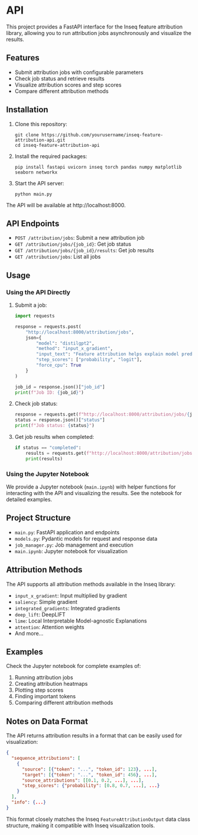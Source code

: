# API

This project provides a FastAPI interface for the Inseq feature attribution library, allowing you to run attribution jobs asynchronously and visualize the results.

## Features

- Submit attribution jobs with configurable parameters
- Check job status and retrieve results
- Visualize attribution scores and step scores
- Compare different attribution methods

## Installation

1. Clone this repository:
   ```
   git clone https://github.com/yourusername/inseq-feature-attribution-api.git
   cd inseq-feature-attribution-api
   ```

2. Install the required packages:
   ```
   pip install fastapi uvicorn inseq torch pandas numpy matplotlib seaborn networkx
   ```

3. Start the API server:
   ```
   python main.py
   ```

The API will be available at http://localhost:8000.

## API Endpoints

- `POST /attribution/jobs`: Submit a new attribution job
- `GET /attribution/jobs/{job_id}`: Get job status
- `GET /attribution/jobs/{job_id}/results`: Get job results
- `GET /attribution/jobs`: List all jobs

## Usage

### Using the API Directly

1. Submit a job:
   ```python
   import requests
   
   response = requests.post(
       "http://localhost:8000/attribution/jobs",
       json={
           "model": "distilgpt2",
           "method": "input_x_gradient",
           "input_text": "Feature attribution helps explain model predictions.",
           "step_scores": ["probability", "logit"],
           "force_cpu": True
       }
   )
   
   job_id = response.json()["job_id"]
   print(f"Job ID: {job_id}")
   ```

2. Check job status:
   ```python
   response = requests.get(f"http://localhost:8000/attribution/jobs/{job_id}")
   status = response.json()["status"]
   print(f"Job status: {status}")
   ```

3. Get job results when completed:
   ```python
   if status == "completed":
       results = requests.get(f"http://localhost:8000/attribution/jobs/{job_id}/results").json()
       print(results)
   ```

### Using the Jupyter Notebook

We provide a Jupyter notebook (`main.ipynb`) with helper functions for interacting with the API and visualizing the results. See the notebook for detailed examples.

## Project Structure

- `main.py`: FastAPI application and endpoints
- `models.py`: Pydantic models for request and response data
- `job_manager.py`: Job management and execution
- `main.ipynb`: Jupyter notebook for visualization

## Attribution Methods

The API supports all attribution methods available in the Inseq library:

- `input_x_gradient`: Input multiplied by gradient
- `saliency`: Simple gradient
- `integrated_gradients`: Integrated gradients
- `deep_lift`: DeepLIFT
- `lime`: Local Interpretable Model-agnostic Explanations
- `attention`: Attention weights
- And more...

## Examples

Check the Jupyter notebook for complete examples of:

1. Running attribution jobs
2. Creating attribution heatmaps
3. Plotting step scores
4. Finding important tokens
5. Comparing different attribution methods

## Notes on Data Format

The API returns attribution results in a format that can be easily used for visualization:

```json
{
  "sequence_attributions": [
    {
      "source": [{"token": "...", "token_id": 123}, ...],
      "target": [{"token": "...", "token_id": 456}, ...],
      "source_attributions": [[0.1, 0.2, ...], ...],
      "step_scores": {"probability": [0.8, 0.7, ...], ...}
    }
  ],
  "info": {...}
}
```

This format closely matches the Inseq `FeatureAttributionOutput` data class structure, making it compatible with Inseq visualization tools.